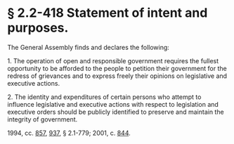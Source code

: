 # § 2.2-418 Statement of intent and purposes.

<p>The General Assembly finds and declares the following:</p><p>1. The operation of open and responsible government requires the fullest opportunity to be afforded to the people to petition their government for the redress of grievances and to express freely their opinions on legislative and executive actions.</p><p>2. The identity and expenditures of certain persons who attempt to influence legislative and executive actions with respect to legislation and executive orders should be publicly identified to preserve and maintain the integrity of government.</p><p>1994, cc. <a href='http://lis.virginia.gov/cgi-bin/legp604.exe?941+ful+CHAP0857'>857</a>, <a href='http://lis.virginia.gov/cgi-bin/legp604.exe?941+ful+CHAP0937'>937</a>, § 2.1-779; 2001, c. <a href='http://lis.virginia.gov/cgi-bin/legp604.exe?011+ful+CHAP0844'>844</a>.</p>